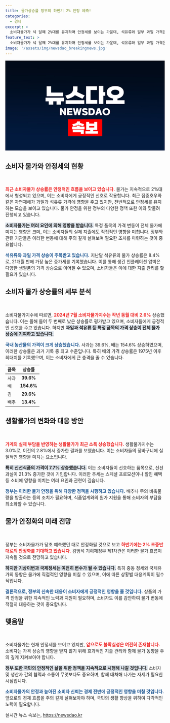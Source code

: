 ```yaml
---
title: 물가상승률 정부의 하반기 2% 안정 예측!
categories:
  - 경제
excerpt: >
  소비자물가가 넉 달째 2%대를 유지하며 안정세를 보이는 가운데, 석유류와 일부 과일 가격은 급등세를 나타내고 있습니다. 정부는 하반기 2% 초중반으로 물가가 안정될 것으로 전망하고 있지만, 중동 사태와 기상변화가 변수로 작용할 수 있어 주의가 필요합니다.
feature_text: >
  소비자물가가 넉 달째 2%대를 유지하며 안정세를 보이는 가운데, 석유류와 일부 과일 가격은 급등세를 나타내고 있습니다. 정부는 하반기 2% 초중반으로 물가가 안정될 것으로 전망하고 있지만, 중동 사태와 기상변화가 변수로 작용할 수 있어 주의가 필요합니다.
image: '/assets/img/newsdao_breakingnews.jpg'
---
```


<p><img src="/assets/img/newsdao_breakingnews.jpg" alt="implanttips 속보" /></p>

<h2 data-ke-size="size26">소비자 물가와 안정세의 현황</h2>

<p data-ke-size="size16">&nbsp;</p>

<p><b><span style="color: #ee2323;">최근 소비자물가 상승률은 안정적인 흐름을 보이고 있습니다.</span></b> 물가는 지속적으로 2%대에서 형성되고 있으며, 이는 소비자에게 긍정적인 신호로 작용합니다. 최근 집중호우와 같은 자연재해가 과일과 석유류 가격에 영향을 주고 있지만, 전반적으로 안정세를 유지하는 모습을 보이고 있습니다. 물가 안정을 위한 정부의 다양한 정책 또한 이와 맞물려 진행되고 있습니다.</p>

<p><b><span style="background-color: #21538527;">소비자물가는 여러 요인에 의해 영향을 받습니다.</span></b> 특정 품목의 가격 변동이 전체 물가에 미치는 영향은 크며, 이는 소비자들의 실제 지출에도 직접적인 영향을 미칩니다. 정부와 관련 기관들은 이러한 변동에 대해 주의 깊게 살펴보며 필요한 조치를 마련하는 것이 중요합니다.</p>

<p><b><span style="color: #1a5490;">석유류와 과일 가격 상승이 주목받고 있습니다.</span></b> 지난달 석유류의 물가 상승률은 8.4%로, 21개월 만에 가장 높은 증가세를 기록했습니다. 이를 통해 생긴 인플레이션 압박은 다양한 생필품의 가격 상승으로 이어질 수 있으며, 소비자들은 이에 대한 지출 관리를 할 필요가 있습니다.  </p>

<h2 data-ke-size="size26">소비자 물가 상승률의 세부 분석</h2>

<p data-ke-size="size16">&nbsp;</p>

<p>소비자물가지수에 따르면, <b><span style="color: #ee2323;">2024년 7월 소비자물가지수는 작년 동월 대비 2.6%</span></b> 상승했습니다. 이는 올해 들어 두 번째로 낮은 상승률로 평가받고 있으며, 소비자들에게 긍정적인 신호를 주고 있습니다. 하지만 <b><span style="background-color: #21538527;">과일과 석유류 등 특정 품목의 가격 상승이 전체 물가 상승에 기여하고 있습니다.</span></b></p>

<p><b><span style="color: #1a5490;">국내 농산물의 가격이 크게 상승했습니다.</span></b> 사과는 39.6%, 배는 154.6% 상승하였으며, 이러한 상승률은 과거 기록 중 최고 수준입니다. 특히 배의 가격 상승률은 1975년 이후 최대치를 기록했으며, 이는 소비자에게 큰 충격을 줄 수 있습니다.</p>

<table style="width: 100%;">
    <thead>
        <tr>
            <th>품목</th>
            <th>상승률</th>
        </tr>
    </thead>
    <tbody>
        <tr>
            <td>사과</td>
            <td style="text-align: center; height: 17px;"><b>39.6%</b></td>
        </tr>
        <tr>
            <td>배</td>
            <td style="text-align: center; height: 17px;"><b>154.6%</b></td>
        </tr>
        <tr>
            <td>김</td>
            <td style="text-align: center; height: 17px;"><b>29.6%</b></td>
        </tr>
        <tr>
            <td>배추</td>
            <td style="text-align: center; height: 17px;"><b>13.4%</b></td>
        </tr>
    </tbody>
</table>

<h2 data-ke-size="size26">생활물가의 변화와 대응 방안</h2>

<p data-ke-size="size16">&nbsp;</p>

<p><b><span style="color: #ee2323;">가계의 실제 부담을 반영하는 생활물가가 최근 소폭 상승했습니다.</span></b> 생활물가지수는 3.0%로, 이전의 2.8%에서 증가한 결과를 보였습니다. 이는 소비자들의 장바구니에 실질적인 영향을 미치는 요소입니다. </p>

<p><b><span style="background-color: #21538527;">특히 신선식품의 가격이 7.7% 상승했습니다.</span></b> 이는 소비자들이 선호하는 품목으로, 신선과실이 21.3% 증가한 것에 기인합니다. 이러한 추세는 스페셜 프로모션이나 할인 혜택 등 소비에 영향을 미치는 여러 요인과 관련이 깊습니다.</p>

<p><b><span style="color: #1a5490;">정부는 이러한 물가 안정을 위해 다양한 정책을 시행하고 있습니다.</span></b> 배추나 무의 비축물량을 방출하는 등의 조치가 필요하며, 식품업계와의 원가 지원을 통해 소비자의 부담을 최소화할 수 있습니다. </p>

<h2 data-ke-size="size26">물가 안정화의 미래 전망</h2>

<p data-ke-size="size16">&nbsp;</p>

<p>정부는 소비자물가가 당초 예측했던 대로 안정화될 것으로 보고 <b><span style="color: #ee2323;">하반기에는 2% 초중반대로의 안정화를 기대하고 있습니다.</span></b> 김범석 기획재정부 제1차관은 이러한 물가 흐름이 지속될 것으로 전망하고 있습니다. </p>

<p><b><span style="background-color: #21538527;">하지만 기상이변과 국제정세는 여전히 변수가 될 수 있습니다.</span></b> 특히 중동 정세와 국제유가의 동향은 물가에 직접적인 영향을 미칠 수 있으며, 이에 따른 상황별 대응계획이 필수적입니다. </p>

<p><b><span style="color: #1a5490;">결론적으로, 정부의 신속한 대응이 소비자에게 긍정적인 영향을 줄 것입니다.</span></b> 상품의 가격 안정을 위한 지속적인 노력과 지원이 필요하며, 소비자도 이를 감안하여 물가 변동에 적절히 대응하는 것이 중요합니다. </p>

<h2 data-ke-size="size26">맺음말</h2>

<p data-ke-size="size16">&nbsp;</p>

<p>소비자물가는 현재 안정세를 보이고 있지만, <b><span style="color: #ee2323;">앞으로도 불확실성은 여전히 존재합니다.</span></b> 소비자는 가격 상승의 영향을 받지 않기 위해 효과적인 지출 관리와 함께 물가 동향을 주의 깊게 지켜보아야 합니다. </p>

<p><b><span style="background-color: #21538527;">정부 또한 국민의 안정적인 삶을 위한 정책을 지속적으로 시행해 나갈 것입니다.</span></b> 소비자 및 생산자 간의 협력과 소통이 무엇보다도 중요하며, 함께 대처해 나가는 자세가 필요한 시점입니다. </p>

<p><b><span style="color: #1a5490;">소비자물가의 안정과 높아진 소비자 신뢰는 경제 전반에 긍정적인 영향을 미칠 것입니다.</span></b> 앞으로의 경제 흐름을 주의 깊게 살펴보아야 하며, 국민의 생활 향상을 위하여 다각적인 노력이 필요합니다.</p>
실시간 뉴스 속보는, <a href="https://newsdao.kr" rel="dofollow">https://newsdao.kr</a>



